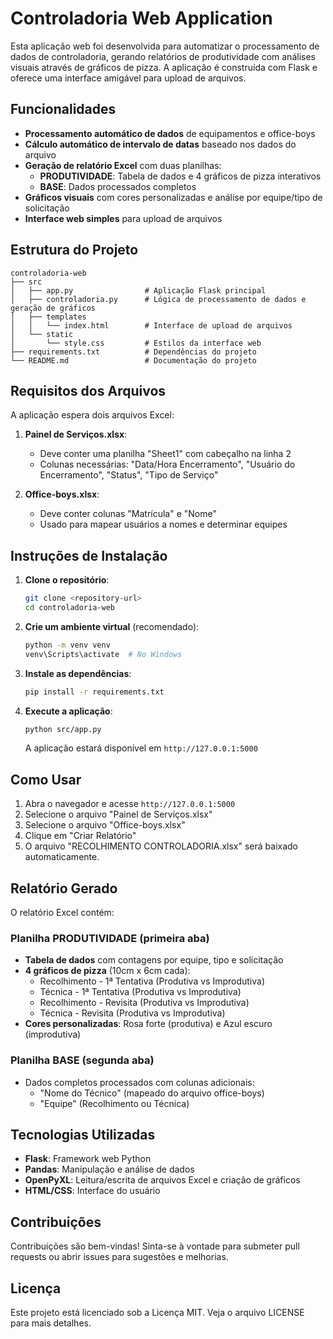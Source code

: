 # Controladoria Web Application

Esta aplicação web foi desenvolvida para automatizar o processamento de dados de controladoria, gerando relatórios de produtividade com análises visuais através de gráficos de pizza. A aplicação é construída com Flask e oferece uma interface amigável para upload de arquivos.

## Funcionalidades

- **Processamento automático de dados** de equipamentos e office-boys
- **Cálculo automático de intervalo de datas** baseado nos dados do arquivo
- **Geração de relatório Excel** com duas planilhas:
  - **PRODUTIVIDADE**: Tabela de dados e 4 gráficos de pizza interativos
  - **BASE**: Dados processados completos
- **Gráficos visuais** com cores personalizadas e análise por equipe/tipo de solicitação
- **Interface web simples** para upload de arquivos

## Estrutura do Projeto

```
controladoria-web
├── src
│   ├── app.py                # Aplicação Flask principal
│   ├── controladoria.py      # Lógica de processamento de dados e geração de gráficos
│   ├── templates
│   │   └── index.html        # Interface de upload de arquivos
│   └── static
│       └── style.css         # Estilos da interface web
├── requirements.txt          # Dependências do projeto
└── README.md                 # Documentação do projeto
```

## Requisitos dos Arquivos

A aplicação espera dois arquivos Excel:

1. **Painel de Serviços.xlsx**:
   - Deve conter uma planilha "Sheet1" com cabeçalho na linha 2
   - Colunas necessárias: "Data/Hora Encerramento", "Usuário do Encerramento", "Status", "Tipo de Serviço"

2. **Office-boys.xlsx**:
   - Deve conter colunas "Matrícula" e "Nome"
   - Usado para mapear usuários a nomes e determinar equipes

## Instruções de Instalação

1. **Clone o repositório**:
   ```bash
   git clone <repository-url>
   cd controladoria-web
   ```

2. **Crie um ambiente virtual** (recomendado):
   ```bash
   python -m venv venv
   venv\Scripts\activate  # No Windows
   ```

3. **Instale as dependências**:
   ```bash
   pip install -r requirements.txt
   ```

4. **Execute a aplicação**:
   ```bash
   python src/app.py
   ```
   A aplicação estará disponível em `http://127.0.0.1:5000`

## Como Usar

1. Abra o navegador e acesse `http://127.0.0.1:5000`
2. Selecione o arquivo "Painel de Serviços.xlsx"
3. Selecione o arquivo "Office-boys.xlsx"
4. Clique em "Criar Relatório"
5. O arquivo "RECOLHIMENTO CONTROLADORIA.xlsx" será baixado automaticamente.

## Relatório Gerado

O relatório Excel contém:

### Planilha PRODUTIVIDADE (primeira aba)
- **Tabela de dados** com contagens por equipe, tipo e solicitação
- **4 gráficos de pizza** (10cm x 6cm cada):
  - Recolhimento - 1ª Tentativa (Produtiva vs Improdutiva)
  - Técnica - 1ª Tentativa (Produtiva vs Improdutiva)
  - Recolhimento - Revisita (Produtiva vs Improdutiva)
  - Técnica - Revisita (Produtiva vs Improdutiva)
- **Cores personalizadas**: Rosa forte (produtiva) e Azul escuro (improdutiva)

### Planilha BASE (segunda aba)
- Dados completos processados com colunas adicionais:
  - "Nome do Técnico" (mapeado do arquivo office-boys)
  - "Equipe" (Recolhimento ou Técnica)

## Tecnologias Utilizadas

- **Flask**: Framework web Python
- **Pandas**: Manipulação e análise de dados
- **OpenPyXL**: Leitura/escrita de arquivos Excel e criação de gráficos
- **HTML/CSS**: Interface do usuário

## Contribuições

Contribuições são bem-vindas! Sinta-se à vontade para submeter pull requests ou abrir issues para sugestões e melhorias.

## Licença

Este projeto está licenciado sob a Licença MIT. Veja o arquivo LICENSE para mais detalhes.